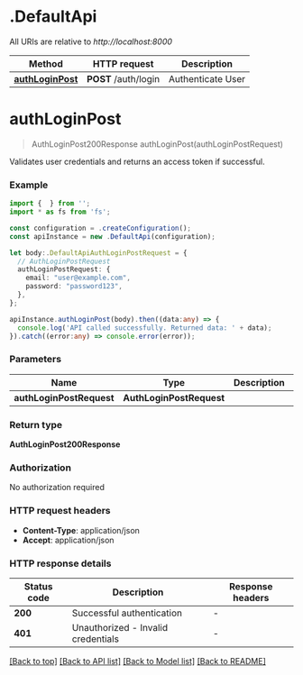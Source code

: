 # .DefaultApi

All URIs are relative to *http://localhost:8000*

Method | HTTP request | Description
------------- | ------------- | -------------
[**authLoginPost**](DefaultApi.md#authLoginPost) | **POST** /auth/login | Authenticate User


# **authLoginPost**
> AuthLoginPost200Response authLoginPost(authLoginPostRequest)

Validates user credentials and returns an access token if successful.

### Example


```typescript
import {  } from '';
import * as fs from 'fs';

const configuration = .createConfiguration();
const apiInstance = new .DefaultApi(configuration);

let body:.DefaultApiAuthLoginPostRequest = {
  // AuthLoginPostRequest
  authLoginPostRequest: {
    email: "user@example.com",
    password: "password123",
  },
};

apiInstance.authLoginPost(body).then((data:any) => {
  console.log('API called successfully. Returned data: ' + data);
}).catch((error:any) => console.error(error));
```


### Parameters

Name | Type | Description  | Notes
------------- | ------------- | ------------- | -------------
 **authLoginPostRequest** | **AuthLoginPostRequest**|  |


### Return type

**AuthLoginPost200Response**

### Authorization

No authorization required

### HTTP request headers

 - **Content-Type**: application/json
 - **Accept**: application/json


### HTTP response details
| Status code | Description | Response headers |
|-------------|-------------|------------------|
**200** | Successful authentication |  -  |
**401** | Unauthorized - Invalid credentials |  -  |

[[Back to top]](#) [[Back to API list]](README.md#documentation-for-api-endpoints) [[Back to Model list]](README.md#documentation-for-models) [[Back to README]](README.md)


